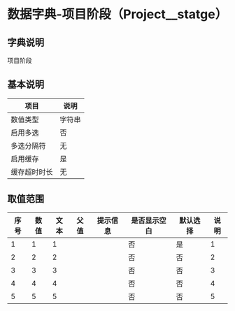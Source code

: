 # 数据字典-项目阶段（Project__statge）
## 字典说明
项目阶段

## 基本说明
| 项目 | 说明 |
| -- | -- |
| 数值类型 | 字符串 |
| 启用多选 | 否 |
| 多选分隔符 | 无 |
| 启用缓存 | 是 |
| 缓存超时时长 | 无 |

## 取值范围
| 序号 | 数值 | 文本 | 父值 | 提示信息 | 是否显示空白 | 默认选择 | 说明 |
| -- | -- | -- | -- | -- | -- | -- | -- |
| 1 | 1 | 1 |  |  | 否 | 是 | 1 |
| 2 | 2 | 2 |  |  | 否 | 否 | 2 |
| 3 | 3 | 3 |  |  | 否 | 否 | 3 |
| 4 | 4 | 4 |  |  | 否 | 否 | 4 |
| 5 | 5 | 5 |  |  | 否 | 否 | 5 |

